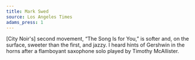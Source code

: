 ```yaml
---
title: Mark Swed
source: Los Angeles Times
adams_press: 1
---
```

[City Noir's] second movement, &#8220;The Song Is for You,&#8221; is softer and, on the surface, sweeter than the first, and jazzy. I heard hints of Gershwin in the horns after a flamboyant saxophone solo played by Timothy McAllister.